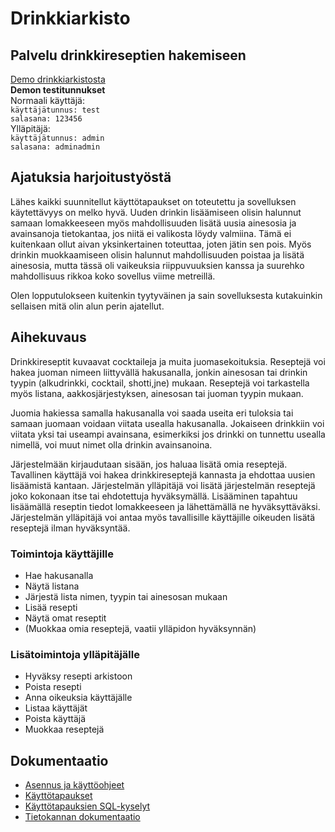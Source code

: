 # Drinkkiarkisto

## Palvelu drinkkireseptien hakemiseen

[Demo drinkkiarkistosta](https://drinkarchive.herokuapp.com/)  
**Demon testitunnukset**  
Normaali käyttäjä:  
`käyttäjätunnus: test`  
`salasana: 123456`  
Ylläpitäjä:  
`käyttäjätunnus: admin`  
`salasana: adminadmin`

## Ajatuksia harjoitustyöstä
Lähes kaikki suunnitellut käyttötapaukset on toteutettu ja sovelluksen käytettävyys on melko hyvä. Uuden drinkin lisäämiseen olisin halunnut samaan lomakkeeseen myös mahdollisuuden lisätä uusia ainesosia ja avainsanoja tietokantaa, jos niitä ei valikosta löydy valmiina. Tämä ei kuitenkaan ollut aivan yksinkertainen toteuttaa, joten jätin sen pois. Myös drinkin muokkaamiseen olisin halunnut mahdollisuuden poistaa ja lisätä ainesosia, mutta tässä oli vaikeuksia riippuvuuksien kanssa ja suurehko mahdollisuus rikkoa koko sovellus viime metreillä.

Olen lopputulokseen kuitenkin tyytyväinen ja sain sovelluksesta kutakuinkin sellaisen mitä olin alun perin ajatellut.

## Aihekuvaus
Drinkkireseptit kuvaavat cocktaileja ja muita juomasekoituksia. Reseptejä voi hakea juoman nimeen liittyvällä hakusanalla, jonkin ainesosan tai drinkin tyypin (alkudrinkki, cocktail, shotti,jne) mukaan. Reseptejä voi tarkastella myös listana, aakkosjärjestyksen, ainesosan tai juoman tyypin mukaan. 

Juomia hakiessa samalla hakusanalla voi saada useita eri tuloksia tai samaan juomaan voidaan viitata usealla hakusanalla. Jokaiseen drinkkiin voi viitata yksi tai useampi avainsana, esimerkiksi jos drinkki on tunnettu usealla nimellä, voi muut nimet olla drinkin avainsanoina. 

Järjestelmään kirjaudutaan sisään, jos haluaa lisätä omia reseptejä. Tavallinen käyttäjä voi hakea drinkkireseptejä kannasta ja ehdottaa uusien lisäämistä kantaan. Järjestelmän ylläpitäjä voi lisätä järjestelmän reseptejä joko kokonaan itse tai ehdotettuja hyväksymällä. Lisääminen tapahtuu lisäämällä reseptin tiedot lomakkeeseen ja lähettämällä ne hyväksyttäväksi. Järjestelmän ylläpitäjä voi antaa myös tavallisille käyttäjille oikeuden lisätä reseptejä ilman hyväksyntää.

### Toimintoja käyttäjille
* Hae hakusanalla
* Näytä listana
* Järjestä lista nimen, tyypin tai ainesosan mukaan
* Lisää resepti
* Näytä omat reseptit
* (Muokkaa omia reseptejä, vaatii ylläpidon hyväksynnän)

### Lisätoimintoja ylläpitäjälle
* Hyväksy resepti arkistoon
* Poista resepti
* Anna oikeuksia käyttäjälle
* Listaa käyttäjät
* Poista käyttäjä
* Muokkaa reseptejä

## Dokumentaatio
* [Asennus ja käyttöohjeet](documentation/install.md)
* [Käyttötapaukset](documentation/userstory.md)
* [Käyttötapauksien SQL-kyselyt](documentation/sqlqueries.md)
* [Tietokannan dokumentaatio](documentation/database.md)